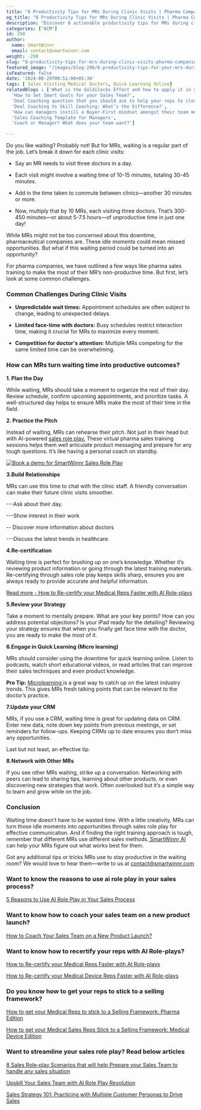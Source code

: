 ```yaml
---
title: "8 Productivity Tips for MRs During Clinic Visits | Pharma Companies' Guide "
og_title: "8 Productivity Tips for MRs During Clinic Visits | Pharma Companies' Guide "
description: "Discover 8 actionable productivity tips for MRs during clinic visits with SmartWinnr Sales Role Play. Learn how pharma companies can turn waiting time into pitching practice, recertification, and quick online learning"
categories: ["ACM"]
id: 290
author:
  name: SmartWinnr
  email: contact@smartwinnr.com
weight: -290
slug: "8-productivity-tips-for-mrs-during-clinic-visits-pharma-companies-guide"
featured_image: "/images/blog-290/8-productivity-tips-for-your-mrs-during-doctor’s-clinic-visits-with-smartWinnr-sales-role-play.png"
isFeatured: false
date: '2024-08-29T00:51:00+05:30'
tags: [ Sales Visiting Medical Doctors, Quick Learning Online]
relatedBlogs : ['What is the Goldilocks Effect and how to apply it in your business?',
  'How to Set Smart Goals for your Sales Team?',
  'Deal Coaching question that you should ask to help your reps to close more deals',
  'Deal Coaching Vs Skill Coaching: What’s the Difference?',
  'How can managers instill a Buyer-First mindset amongst their team members?',
  'Sales Coaching Template for Managers',
  'Coach or Manager? What does your team want?']

---
```



 
<p>Do you like waiting? Probably not! But for MRs, waiting is a regular part of the job. Let’s break it down for each clinic visits: </p>
<ul>
<li><p> Say an MR needs to visit three doctors in a day.</p> </li>

<li><p> Each visit might involve a waiting time of 10-15 minutes, totaling 30-45 minutes. </P></li>

<li><p> Add in the time taken to commute between clinics—another 30 minutes or more. </p></li>

<li><p> Now, multiply that by 10 MRs, each visiting three doctors. That’s 300-450 minutes—or about 5-7.5 hours—of unproductive time in just one day! </p></li>
</ul>


<p>While MRs might not be too concerned about this downtime, pharmaceutical companies are. These idle moments could mean missed opportunities. But what if this waiting period could be turned into an opportunity? </p>


<p>For pharma companies, we have outlined a few ways like pharma sales training to make the most of their MR’s non-productive time. But first, let’s look at some common challenges. </p>

 

<h3 class="ml-bold-text ml-margin-top-bottom20"> Common Challenges During Clinic Visits </h3>
<ul>
<li><p><b> Unpredictable wait times:</b> Appointment schedules are often subject to change, leading to unexpected delays.</p> </li>

<li><p> <b>Limited face-time with doctors:</b> Busy schedules restrict interaction time, making it crucial for MRs to maximize every moment. </p></li>

<li><p><b>Competition for doctor's attention:</b> Multiple MRs competing for the same limited time can be overwhelming.</p> </li>

 </ul>

<h3 class="ml-bold-text ml-margin-top-bottom20">How can MRs turn waiting time into productive outcomes? </h3>

<p><b>1. Plan the Day</b></p>

<p>While waiting, MRs should take a moment to organize the rest of their day. Review schedule, confirm upcoming appointments, and prioritize tasks. A well-structured day helps to ensure MRs make the most of their time in the field. </p>

<p><b> 2. Practice the Pitch </b></p>

<p>Instead of waiting, MRs can rehearse their pitch. Not just in their head but with AI-powered <a href="https://www.smartwinnr.com/post/upskill-your-sales-team-with-ai-role-play-revolution/" target="_blank" class=""> sales role play.</a> These virtual pharma sales training sessions helps them well articulate product messaging and prepare for any tough questions. It’s like having a personal coach on standby.  </p>
<p>
<a href="https://www.smartwinnr.com/neo-ai-pilot-registration/">
    <img src="/images/blog-290/book-a-demo-for-smartWinnr-sales-role-play.png" alt="Book a demo for SmartWinnr Sales Role Play ">
</a>
</p>


<p><b>3.Build Relationships</b></p>

<p>MRs can use this time to chat with the clinic staff. A friendly conversation can make their future clinic visits smoother.  </p>

<p>---Ask about their day.</p>

<p>---Show interest in their work </p>

<p>-- Discover more information about doctors </p>

<p>---Discuss the latest trends in healthcare. </p>

<p><b>4.Re-certification</b></p>

<p>Waiting time is perfect for brushing up on one’s knowledge. Whether it’s reviewing product information or going through the latest training materials. Re-certifying through sales role play keeps skills sharp, ensures you are always ready to provide accurate and helpful information. </p>

<a href="https://www.smartwinnr.com/post/how-to-re-certify-your-medical-reps-faster-with-ai-role-plays/" target="_blank" class=""> <u>Read more - How to Re-certify your Medical Reps Faster with AI Role-plays</u></a> 

<p><b> 5.Review your Strategy </b></p>

<p>Take a moment to mentally prepare. What are your key points? How can you address potential objections? Is your iPad ready for the detailing? Reviewing your strategy ensures that when you finally get face time with the doctor, you are ready to make the most of it. </p>

<p><b> 6.Engage in Quick Learning (Micro learning) </b></p>

<p>MRs should consider using the downtime for quick learning online. Listen to podcasts, watch short educational videos, or read articles that can improve their sales techniques and even product knowledge.  </p>

<div class="ml_pro_tip ml-margin-bottom20">
  <p><b>Pro Tip:</b> <a href="https://www.smartwinnr.com/post/microlearning-an-effective-way-to-train-millennials/" target="_blank" class="">Microlearning </a>is a great way to catch up on the latest industry trends. This gives MRs fresh talking points that can be relevant to the doctor’s practice.</p> 
</div>



<p><b> 7.Update your CRM </b></p>

<p>MRs, if you use a CRM, waiting time is great for updating data on CRM. Enter new data, note down key points from previous meetings, or set reminders for follow-ups. Keeping CRMs up to date ensures you don’t miss any opportunities. </p>

<p>Last but not least, an effective tip. </p>

<p><b> 8.Network with Other MRs </b></p>

<p>If you see other MRs waiting, strike up a conversation. Networking with peers can lead to sharing tips, learning about other products, or even discovering new strategies that work. Often overlooked but it’s a simple way to learn and grow while on the job. </p>

 <h3 class="ml-bold-text ml-margin-top-bottom20">Conclusion </h3>

<p>Waiting time doesn’t have to be wasted time. With a little creativity, MRs can turn those idle moments into opportunities through sales role play for effective communication. And if finding the right training approach is tough, remember that different MRs use different sales methods.<a href="https://www.smartwinnr.com/product/two-way-ai-role-plays/" target="_blank" class=""> SmartWinnr AI </a> can help your MRs figure out what works best for them.</p>

<p>Got any additional tips or tricks MRs use to stay productive in the waiting room? We would love to hear them—write to us at <a href="mailto:contact@smartwinnr.com" target="_blank" class=""><span>contact@smartwinnr.com</span></a></p>

<h3 class="ml-bold-text ml-margin-top-bottom20"> Want to know the reasons to use ai role play in your sales process? </h3>

 <a href="https://www.smartwinnr.com/post/5-reasons-to-use-ai-role-play-in-your-sales-process/" target="_blank" class="">5 Reasons to Use AI Role Play in Your Sales Process </a>

<h3 class="ml-bold-text ml-margin-top-bottom20">Want to know how to coach your sales team on a new product launch? </h3>

 <a href="https://www.smartwinnr.com/post/how-to-coach-your-sales-team-on-a-new-product-launch/" target="_blank" class="">How to Coach Your Sales Team on a New Product Launch?  </a>

<h3 class="ml-bold-text ml-margin-top-bottom20"> Want to know how to recertify your reps with AI Role-plays? </h3>

 <a href="https://www.smartwinnr.com/post/how-to-re-certify-your-medical-reps-faster-with-ai-role-plays/" target="_blank" class="">How to Re-certify your Medical Reps Faster with AI Role-plays </a>

<p><a href="https://www.smartwinnr.com/post/how-to-re-certify-your-medical-device-reps-faster-with-ai-role-plays/" target="_blank" class="">
How to Re-certify your Medical Device Reps Faster with AI Role-plays </a><p>

<h3 class="ml-bold-text ml-margin-top-bottom20">Do you know how to get your reps to stick to a selling framework? </h3>

 <a href="https://www.smartwinnr.com/post/how-to-get-your-medical-reps-to-stick-to-a-selling-framework-pharma-edition/" target="_blank" class="">How to get your Medical Reps to stick to a Selling Framework: Pharma Edition </a>

<p><a href="https://www.smartwinnr.com/post/how-to-get-your-medical-sales-reps-stick-to-a-selling-framework-medical-device-edition/" target="_blank" class="">
How to get your Medical Sales Reps Stick to a Selling Framework: Medical Device Edition</a><p>

<h3 class="ml-bold-text ml-margin-top-bottom20">Want to streamline your sales role play? Read below articles </h3>

 <a href="https://www.smartwinnr.com/post/8-sales-role-play-scenarios-that-will-help-prepare-your-sales-team-to-handle-any-sales-situation/" target="_blank" class="">8 Sales Role-play Scenarios that will help Prepare your Sales Team to handle any sales situation </a>

<p><a href="https://www.smartwinnr.com/post/upskill-your-sales-team-with-ai-role-play-revolution/" target="_blank" class="">
Upskill Your Sales Team with AI Role Play Revolution </a><p>

<p><a href="https://www.smartwinnr.com/post/sales-strategy-101-practicing-with-multiple-customer-personas-to-drive-sales/" target="_blank" class="">
Sales Strategy 101: Practicing with Multiple Customer Personas to Drive Sales </a><p>
